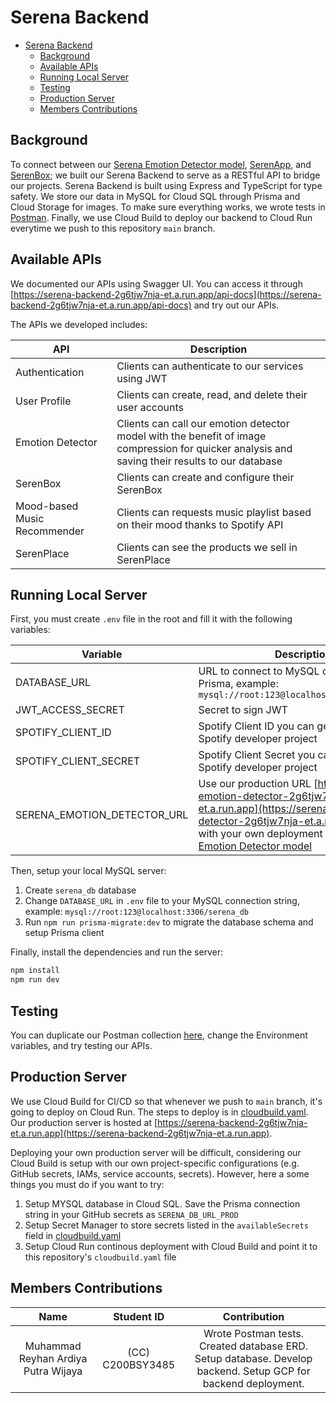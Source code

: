 # Serena Backend

- [Serena Backend](#serena-backend)
  - [Background](#background)
  - [Available APIs](#available-apis)
  - [Running Local Server](#running-local-server)
  - [Testing](#testing)
  - [Production Server](#production-server)
  - [Members Contributions](#members-contributions)

## Background

To connect between our [Serena Emotion Detector model](https://github.com/Serena-Smart-Home-Smart-Wellbeing/serena-emotion-detector), [SerenApp](https://github.com/Serena-Smart-Home-Smart-Wellbeing/serena-android-app), and [SerenBox](https://github.com/Serena-Smart-Home-Smart-Wellbeing/serena-backend); we built our Serena Backend to serve as a RESTful API to bridge our projects.
Serena Backend is built using Express and TypeScript for type safety. We store our data in MySQL for Cloud SQL through Prisma and Cloud Storage for images. To make sure everything works, we wrote tests in [Postman](https://www.postman.com/serena-shsw/workspace/serena-team). Finally, we use Cloud Build to deploy our backend to Cloud Run everytime we push to this repository `main` branch.

## Available APIs

We documented our APIs using Swagger UI. You can access it through [https://serena-backend-2g6tjw7nja-et.a.run.app/api-docs](https://serena-backend-2g6tjw7nja-et.a.run.app/api-docs) and try out our APIs.

The APIs we developed includes:

| API | Description |
|----------|----------|
|   Authentication   |   Clients can authenticate to our services using JWT |
|   User Profile   |   Clients can create, read, and delete their user accounts   |
|   Emotion Detector   |   Clients can call our emotion detector model with the benefit of image compression for quicker analysis and saving their results to our database  |
|   SerenBox   |   Clients can create and configure their SerenBox  |
|    Mood-based Music Recommender    |   Clients can requests music playlist based on their mood thanks to Spotify API |
|   SerenPlace   |   Clients can see the products we sell in SerenPlace   |

## Running Local Server

First, you must create `.env` file in the root and fill it with the following variables:

| Variable | Description |
|----------|----------|
|   DATABASE_URL   |   URL to connect to MySQL database from Prisma, example: `mysql://root:123@localhost:3306/serena_db`  |
|   JWT_ACCESS_SECRET   |   Secret to sign JWT   |
| SPOTIFY_CLIENT_ID | Spotify Client ID you can get from your Spotify developer project |
| SPOTIFY_CLIENT_SECRET | Spotify Client Secret you can get from your Spotify developer project |
| SERENA_EMOTION_DETECTOR_URL | Use our production URL [https://serena-emotion-detector-2g6tjw7nja-et.a.run.app](https://serena-emotion-detector-2g6tjw7nja-et.a.run.app) or fill it with your own deployment of [Serena Emotion Detector model](https://github.com/Serena-Smart-Home-Smart-Wellbeing/serena-emotion-detector) |

Then, setup your local MySQL server:

1. Create `serena_db` database
2. Change `DATABASE_URL` in `.env` file to your MySQL connection string, example: `mysql://root:123@localhost:3306/serena_db`
3. Run `npm run prisma-migrate:dev` to migrate the database schema and setup Prisma client

Finally, install the dependencies and run the server:

```bash
npm install
npm run dev
```

## Testing

You can duplicate our Postman collection [here](https://www.postman.com/serena-shsw/workspace/serena-team), change the Environment variables, and try testing our APIs.

## Production Server

We use Cloud Build for CI/CD so that whenever we push to `main` branch, it's going to deploy on Cloud Run. The steps to deploy is in [cloudbuild.yaml](./cloudbuild.yaml).
Our production server is hosted at [https://serena-backend-2g6tjw7nja-et.a.run.app](https://serena-backend-2g6tjw7nja-et.a.run.app).

Deploying your own production server will be difficult, considering our Cloud Build is setup with our own project-specific configurations (e.g. GitHub secrets, IAMs, service accounts, secrets).
However, here a some things you must do if you want to try:

1. Setup MYSQL database in Cloud SQL. Save the Prisma connection string in your GitHub secrets as `SERENA_DB_URL_PROD`
2. Setup Secret Manager to store secrets listed in the `availableSecrets` field in [cloudbuild.yaml](./cloudbuild.yaml)
3. Setup Cloud Run continous deployment with Cloud Build and point it to this repository's `cloudbuild.yaml` file

## Members Contributions

|              Name              |    Student ID    |                                                                                                                  Contribution                                                                                                                  |
|:------------------------------:|:----------------:|:----------------------------------------------------------------------------------------------------------------------------------------------------------------------------------------------------------------------------------------------:|
|      Muhammad Reyhan Ardiya Putra Wijaya      | (CC) C200BSY3485 | Wrote Postman tests. Created database ERD. Setup database. Develop backend. Setup GCP for backend deployment. |
